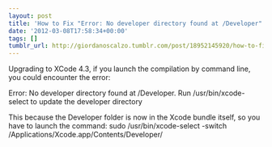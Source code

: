 ```yaml
---
layout: post
title: 'How to Fix "Error: No developer directory found at /Developer"'
date: '2012-03-08T17:58:34+00:00'
tags: []
tumblr_url: http://giordanoscalzo.tumblr.com/post/18952145920/how-to-fix-error-no-developer-directory-found-at
---
```

Upgrading to XCode 4.3, if you launch the compilation by command line, you could encounter the error:

Error: No developer directory found at /Developer. Run /usr/bin/xcode-select to update the developer directory 

This because the Developer folder is now in the Xcode bundle itself, so you have to launch the command:
sudo /usr/bin/xcode-select -switch /Applications/Xcode.app/Contents/Developer/ 
